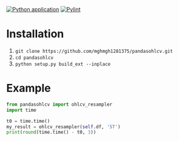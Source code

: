 [![Python application](https://github.com/mghmgh1281375/pandasohlcv/actions/workflows/python-app.yml/badge.svg)](https://github.com/mghmgh1281375/pandasohlcv/actions/workflows/python-app.yml)
[![Pylint](https://github.com/mghmgh1281375/pandasohlcv/actions/workflows/pylint.yml/badge.svg)](https://github.com/mghmgh1281375/pandasohlcv/actions/workflows/pylint.yml)

# Installation

1. `git clone https://github.com/mghmgh1281375/pandasohlcv.git`
2. `cd pandasohlcv`
3. `python setup.py build_ext --inplace`

# Example
```python
from pandasohlcv import ohlcv_resampler
import time

t0 = time.time()
my_result = ohlcv_resampler(self.df, '5T')
print(round(time.time() - t0, 3))
```
